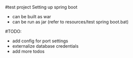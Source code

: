 #test project
Setting up spring boot
* can be built as war
* can be run as jar (refer to resources/test spring boot.bat)

#TODO:
* add config for port settings
* externalize database credentials
* add more todos